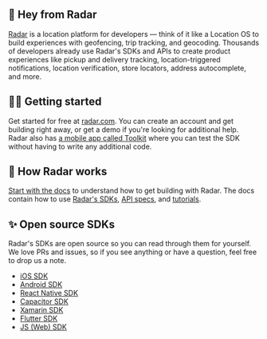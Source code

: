 ## 👋 Hey from Radar
[Radar](https://radar.com) is a location platform for developers — think of it like a Location OS to build experiences with geofencing, trip tracking, and geocoding. Thousands of developers already use Radar's SDKs and APIs to create product experiences like pickup and delivery tracking, location-triggered notifications, location verification, store locators, address autocomplete, and more.

## 🏃‍♀️ Getting started
Get started for free at [radar.com](https://radar.com). You can create an account and get building right away, or get a demo if you're looking for additional help. Radar also has [a mobile app called Toolkit](https://radar.com/documentation/toolkit) where you can test the SDK without having to write any additional code.

## 📖 How Radar works
[Start with the docs](https://radar.com/documentation) to understand how to get building with Radar. The docs contain how to use [Radar's SDKs](https://radar.com/documentation/sdk), [API specs](https://radar.com/documentation/api), and [tutorials](https://radar.com/documentation/tutorials).

## ✨ Open source SDKs
Radar's SDKs are open source so you can read through them for yourself. We love PRs and issues, so if you see anything or have a question, feel free to drop us a note.

- [iOS SDK](https://github.com/radarlabs/radar-ios-android)
- [Android SDK](https://github.com/radarlabs/radar-sdk-android)
- [React Native SDK](https://github.com/radarlabs/react-native-radar)
- [Capacitor SDK](https://github.com/radarlabs/capacitor-radar)
- [Xamarin SDK](https://github.com/radarlabs/radar-sdk-xamarin)
- [Flutter SDK](https://github.com/radarlabs/flutter-radar)
- [JS (Web) SDK](https://github.com/radarlabs/radar-sdk-js)

